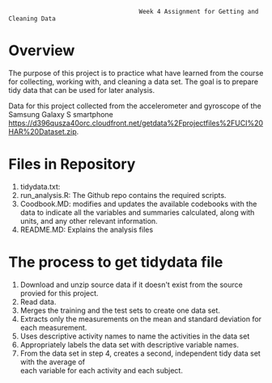    
                                        Week 4 Assignment for Getting and Cleaning Data 
    
Overview
========
The purpose of this project is to practice what have learned from the course for collecting, working with, and cleaning a data set. The goal is to prepare tidy data that can be used for later analysis.

Data for this project collected from the accelerometer and gyroscope of the Samsung Galaxy S smartphone https://d396qusza40orc.cloudfront.net/getdata%2Fprojectfiles%2FUCI%20HAR%20Dataset.zip. 

Files in Repository
===================
1. tidydata.txt: 
2. run_analysis.R: The Github repo contains the required scripts.
3. Coodbook.MD: modifies and updates the available codebooks with the data to indicate all the variables and summaries calculated, along with units, and     any other relevant information.
4. README.MD: Explains the analysis files

The process to get tidydata file
================================
1. Download and unzip source data if it doesn't exist from the source provied for this project.
2. Read data.
3. Merges the training and the test sets to create one data set.
4. Extracts only the measurements on the mean and standard deviation for each measurement.
5. Uses descriptive activity names to name the activities in the data set
6. Appropriately labels the data set with descriptive variable names.
7. From the data set in step 4, creates a second, independent tidy data set with the average of   
   each variable for each activity and each subject.
